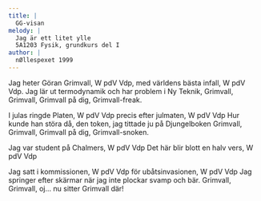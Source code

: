 ```yaml
---
title: |
  GG-visan
melody: |
  Jag är ett litet ylle
  5A1203 Fysik, grundkurs del I
author: |
  nØllespexet 1999
---
```

Jag heter Göran Grimvall, W pdV Vdp, 
med världens bästa infall, W pdV Vdp. 
Jag lär ut termodynamik 
och har problem i Ny Teknik, 
Grimvall, Grimvall, 
Grimvall på dig, Grimvall-freak. 

I julas ringde Platen, W pdV Vdp 
precis efter julmaten, W pdV Vdp 
Hur kunde han störa då, den token, 
jag tittade ju på Djungelboken 
Grimvall, Grimvall, 
Grimvall på dig, Grimvall-snoken. 

Jag var student på Chalmers, W pdV Vdp 
Det här blir blott en halv vers, W pdV Vdp 

Jag satt i kommissionen, W pdV Vdp 
för ubåtsinvasionen, W pdV Vdp 
Jag springer efter skärmar när 
jag inte plockar svamp och bär. 
Grimvall, Grimvall,
oj... nu sitter Grimvall där!